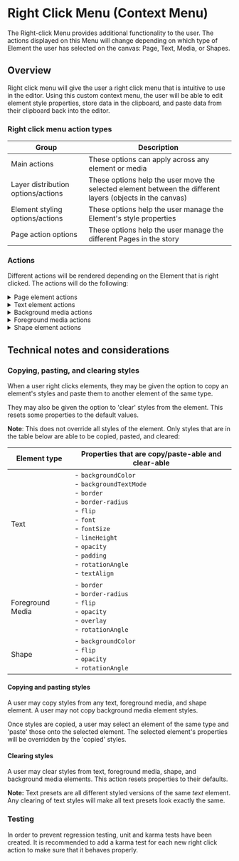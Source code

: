 # Right Click Menu (Context Menu)

The Right-click Menu provides additional functionality to the user. The actions displayed on this Menu will change depending on which type of Element the user has selected on the canvas: Page, Text, Media, or Shapes.

## Overview

Right click menu will give the user a right click menu that is intuitive to use in the editor. Using this custom context menu, the user will be able to edit element style properties, store data in the clipboard, and paste data from their clipboard back into the editor.

### Right click menu action types

|Group|Description|
|--|--|
|Main actions|These options can apply across any element or media|
|Layer distribution options/actions|These options help the user move the selected element between the different layers (objects in the canvas)|
|Element styling options/actions|These options help the user manage the Element's style properties||
|Page action options|These options help the user manage the different Pages in the story|

### Actions

Different actions will be rendered depending on the Element that is right clicked. The actions will do the following:

<details>

<summary>Page element actions</summary>

|Action text|Action description|
|--|--|
|Add new page after|Adds a page after the current page.|
|Add new page before|Adds a page before the current page.|
|Duplicate page|Creates a new page that is identical to the current page. All animations, styles, and elements should be the same.|
|Delete page|Deletes the current page (if the page can be deleted).|

</details>

<details>

<summary>Text element actions</summary>

|Action text|Action description|
|--|--|
|Send to back|Set the text element behind all other elements on the page.|
|Send backward|Bring the text element backward one layer.|
|Bring forward|Bring the text element forward one layer.|
|Bring to front|Set the text element in front of all elements on the page.|
|Copy style|The styles of the selected text element are copied to the clipboard. A snackbar is displayed on completion.|
|Paste style|The styles that are saved to the clipboard are pasted to the currently selected text box. This does not update the text in the textbox. A snackbar is shown on completion.|
|Add style to "Saved styles"|The style of the currently selected textbox is saved to the "Saved styles" panel in the inspector. This action opens the design tab, opens the "Saved styles" panel, and collapses all other panels in the inspector. The "Saved styles" panel should be highlighted when opened.|
|Add color to "Saved colors"|The color(s) of the currently selected textbox is saved to the "Saved colors" panel in the inspector. This action opens the design tab, opens the "Saved colors" panel, and collapses all other panels in the inspector. The "Saved colors" panel should be highlighted when opened. A snackbar is displayed on completion.|

</details>

<details>

<summary>Background media actions</summary>

|Action text|Action description|
|--|--|
|Detach image from background|Removes the media from the background of the page and sets it in the foreground.|
|Scale & crop background image|Show the scale and crop UI so that the user may scale or crop the image to the desired size.|
|Clear style|Remove all styles currently applied to the background media. A snackbar is displayed on completion.|

</details>

<details>

<summary>Foreground media actions</summary>

|Action text|Action description|
|--|--|
|Send to back|Place media behind all other elements. Disabled if the layer is all the way back.|
|Send backward|Bring media one layer backwards. Disabled if the layer is all the way back.|
|Bring forward|Bring media one layer forwards. Disabled if the layer is all the way forward.|
|Bring to front|Place media in front of all other elements. Disabled if the element is all the way forward.|
|Copy image styles|Copy all styles applied to the media to the clipboard. A snackbar is displayed on completion.|
|Paste image styles|Add all styles in the clipboard to the selected media. A snackbar is displayed on completion.|
|Clear image styles|Remove all styles from the currently selected media. A snackbar is displayed on completion.|

</details>

<details>

<summary>Shape element actions</summary>

|Action text|Action description|
|--|--|
|Send to back|Place shape behind all other elements. Disabled if the layer is all the way back.|
|Send backward|Bring shape one layer backwards. Disabled if the layer is all the way back.|
|Bring forward|Bring shape one layer forwards. Disabled if the layer is all the way forward.|
|Bring to front|Place shape in front of all other elements. Disabled if the element is all the way forward.|
|Copy shape styles|Copy styles from the shape to the clipboard. A snackbar is displayed on completion.|
|Paste shape styles|Add styles from the clipboard to the selected shape. A snackbar is displayed on completion.|
|Add color to "Saved colors"|The color(s) of the currently selected shape is saved to the "Saved colors" panel in the inspector. This action opens the design tab, opens the "Saved colors" panel, and collapses all other panels in the inspector. The "Saved colors" panel should be highlighted when opened. A snackbar is displayed on completion.|

</details>

## Technical notes and considerations

### Copying, pasting, and clearing styles

When a user right clicks elements, they may be given the option to copy an element's styles and paste them to another element of the same type.

They may also be given the option to 'clear' styles from the element. This resets some properties to the default values.

**Note**: This does not override all styles of the element. Only styles that are in the table below are able to be copied, pasted, and cleared:

|Element type|Properties that are copy/paste-able and clear-able|
|--|--|
|Text|- `backgroundColor`<br/>- `backgroundTextMode`<br/>- `border`<br/>- `border-radius`<br/>- `flip`<br/>- `font`<br/>- `fontSize`<br/>- `lineHeight`<br/>- `opacity`<br/>- `padding`<br/>- `rotationAngle`<br/>- `textAlign`|
|Foreground Media|- `border`<br/>- `border-radius`<br/>- `flip`<br/>- `opacity`<br/>- `overlay`<br/>- `rotationAngle`|
|Shape|- `backgroundColor`<br/>- `flip`<br/>- `opacity`<br/>- `rotationAngle`|

#### Copying and pasting styles

A user may copy styles from any text, foreground media, and shape element. A user may not copy background media element styles.

Once styles are copied, a user may select an element of the same type and 'paste' those onto the selected element. The selected element's properties will be overridden by the 'copied' styles.

#### Clearing styles

A user may clear styles from text, foreground media, shape, and background media elements. This action resets properties to their defaults.

**Note:** Text presets are all different styled versions of the same _text_ element. Any clearing of text styles will make all text presets look exactly the same.

### Testing 

In order to prevent regression testing, unit and karma tests have been created. It is recommended to add a karma test for each new right click action to make sure that it behaves properly.
